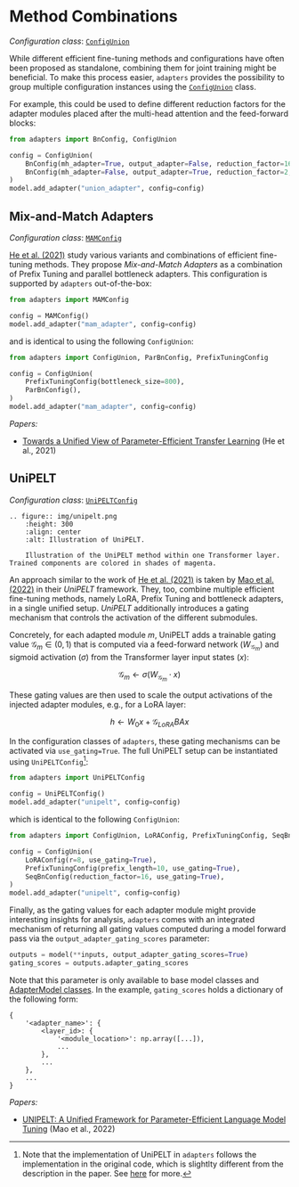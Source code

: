 # Method Combinations

_Configuration class_: [`ConfigUnion`](adapters.ConfigUnion)

While different efficient fine-tuning methods and configurations have often been proposed as standalone, combining them for joint training might be beneficial. 
To make this process easier, `adapters` provides the possibility to group multiple configuration instances using the [`ConfigUnion`](adapters.ConfigUnion) class.

For example, this could be used to define different reduction factors for the adapter modules placed after the multi-head attention and the feed-forward blocks:

```python
from adapters import BnConfig, ConfigUnion

config = ConfigUnion(
    BnConfig(mh_adapter=True, output_adapter=False, reduction_factor=16, non_linearity="relu"),
    BnConfig(mh_adapter=False, output_adapter=True, reduction_factor=2, non_linearity="relu"),
)
model.add_adapter("union_adapter", config=config)
```

## Mix-and-Match Adapters

_Configuration class_: [`MAMConfig`](adapters.MAMConfig)

[He et al. (2021)](https://arxiv.org/pdf/2110.04366.pdf) study various variants and combinations of efficient fine-tuning methods.
They propose _Mix-and-Match Adapters_ as a combination of Prefix Tuning and parallel bottleneck adapters.
This configuration is supported by `adapters` out-of-the-box:

```python
from adapters import MAMConfig

config = MAMConfig()
model.add_adapter("mam_adapter", config=config)
```

and is identical to using the following `ConfigUnion`:

```python
from adapters import ConfigUnion, ParBnConfig, PrefixTuningConfig

config = ConfigUnion(
    PrefixTuningConfig(bottleneck_size=800),
    ParBnConfig(),
)
model.add_adapter("mam_adapter", config=config)
```

_Papers:_
- [Towards a Unified View of Parameter-Efficient Transfer Learning](https://arxiv.org/pdf/2110.04366.pdf) (He et al., 2021)

## UniPELT

_Configuration class_: [`UniPELTConfig`](adapters.UniPELTConfig)

```{eval-rst}
.. figure:: img/unipelt.png
    :height: 300
    :align: center
    :alt: Illustration of UniPELT.

    Illustration of the UniPELT method within one Transformer layer. Trained components are colored in shades of magenta.
```

An approach similar to the work of [He et al. (2021)](https://arxiv.org/pdf/2110.04366.pdf) is taken by [Mao et al. (2022)](https://arxiv.org/pdf/2110.07577.pdf) in their _UniPELT_ framework.
They, too, combine multiple efficient fine-tuning methods, namely LoRA, Prefix Tuning and bottleneck adapters, in a single unified setup.
_UniPELT_ additionally introduces a gating mechanism that controls the activation of the different submodules.

Concretely, for each adapted module $m$, UniPELT adds a trainable gating value $\mathcal{G}_m \in (0, 1)$ that is computed via a feed-forward network ($W_{\mathcal{G}_m}$) and sigmoid activation ($\sigma$) from the Transformer layer input states ($x$):

$$\mathcal{G}_m \leftarrow \sigma(W_{\mathcal{G}_m} \cdot x)$$

These gating values are then used to scale the output activations of the injected adapter modules, e.g., for a LoRA layer:

$$
h \leftarrow W_0 x + \mathcal{G}_{LoRA} B A x
$$

In the configuration classes of `adapters`, these gating mechanisms can be activated via `use_gating=True`.
The full UniPELT setup can be instantiated using `UniPELTConfig`[^unipelt]:

[^unipelt]: Note that the implementation of UniPELT in `adapters` follows the implementation in the original code, which is slightlty different from the description in the paper. See [here](https://github.com/morningmoni/UniPELT/issues/1) for more.

```python
from adapters import UniPELTConfig

config = UniPELTConfig()
model.add_adapter("unipelt", config=config)
```

which is identical to the following `ConfigUnion`:

```python
from adapters import ConfigUnion, LoRAConfig, PrefixTuningConfig, SeqBnConfig

config = ConfigUnion(
    LoRAConfig(r=8, use_gating=True),
    PrefixTuningConfig(prefix_length=10, use_gating=True),
    SeqBnConfig(reduction_factor=16, use_gating=True),
)
model.add_adapter("unipelt", config=config)
```

Finally, as the gating values for each adapter module might provide interesting insights for analysis, `adapters` comes with an integrated mechanism of returning all gating values computed during a model forward pass via the `output_adapter_gating_scores` parameter:

```python
outputs = model(**inputs, output_adapter_gating_scores=True)
gating_scores = outputs.adapter_gating_scores
```
Note that this parameter is only available to base model classes and [AdapterModel classes](prediction_heads.md#adaptermodel-classes).
In the example, `gating_scores` holds a dictionary of the following form:
```
{
    '<adapter_name>': {
        <layer_id>: {
            '<module_location>': np.array([...]),
            ...
        },
        ...
    },
    ...
}
```

_Papers:_
- [UNIPELT: A Unified Framework for Parameter-Efficient Language Model Tuning](https://arxiv.org/pdf/2110.07577.pdf) (Mao et al., 2022)
